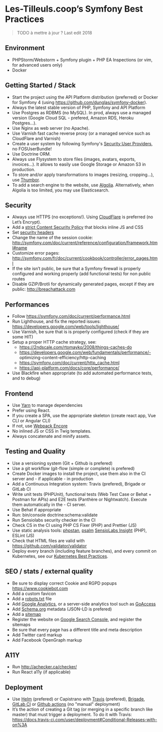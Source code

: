 # Les-Tilleuls.coop’s Symfony Best Practices

> TODO à mettre à jour ? Last edit 2018

## Environment

- PHPStorm/Webstorm + Symfony plugin + PHP EA Inspections (or vim, for advanced users only)
- Docker

## Getting Started / Stack

- Start the project using the API Platform distribution (preferred) or Docker for Symfony 4 (using https://github.com/dunglas/symfony-docker).
- Always the latest stable version of PHP, Symfony and API Platform
- Use Postgres as RDBMS (no MySQL). In prod, always use a managed version (Google Cloud SQL - prefered, Amazon RDS, Heroku Postgres…).
- Use Nginx as web server (no Apache).
- Use Varnish fast cache reverse proxy (or a managed service such as CloudFlare and Varnish)
- Create a user system by following Symfony's [Security User Providers](http://symfony.com/doc/current/security/entity_provider.html), no FOSUserBundle!
- Use Doctrine ORM.
- Always use Flysystem to store files (images, avatars, exports, invoices…). It allows to easily use Google Storage or Amazon S3 in production.
- To store and/or apply transformations to images (resizing, cropping…), use [Thumbor](https://github.com/thumbor/thumbor).
- To add a search engine to the website, use [Algolia](https://www.algolia.com/). Alternatively, when Algolia is too limited, you may use Elasticsearch.

## Security

- Always use HTTPS (no exceptions!). Using [CloudFlare](https://www.cloudflare.com) is preferred (no Let’s Encrypt).
- Add a [strict Content Security Policy](https://csp.withgoogle.com/docs/strict-csp.html) that blocks inline JS and CSS
- Set [security headers](https://securityheaders.com)
- Change the name of the session cookie: http://symfony.com/doc/current/reference/configuration/framework.html#name
- Customize error pages: http://symfony.com/fr/doc/current/cookbook/controller/error_pages.html
- If the site isn’t public, be sure that a Symfony firewall is properly configured and working properly (add functional tests) for non public routes
- Disable GZIP/Brotli for dynamically generated pages, except if they are public: http://breachattack.com

## Performances

- Follow https://symfony.com/doc/current/performance.html
- Run Lighthouse, and fix the reported issues: https://developers.google.com/web/tools/lighthouse/
- Use Varnish, be sure that is is properly configured (check if they are some HIT)
- Setup a proper HTTP cache strategy, see:
  - https://2ndscale.com/rtomayko/2008/things-caches-do
  - https://developers.google.com/web/fundamentals/performance/- optimizing-content-efficiency/http-caching
  - https://symfony.com/doc/current/http_cache.html
  - https://api-platform.com/docs/core/performance/
- Use Blackfire when appropriate (to add automated performance tests, and to debug)

## Frontend

- Use [Yarn](https://yarnpkg.com/lang/en/) to manage dependencies
- Prefer using React.
- If you create a SPA, use the appropriate skeleton (create react app, Vue CLI or Angular CLI)
- If not, use [Webpack Encore](https://symfony.com/doc/current/frontend.html)
- No inlined JS or CSS in Twig templates.
- Always concatenate and minify assets.

## Testing and Quality

- Use a versioning system (Git + Github is prefered)
- Use a git workflow (git-flow (simple or complete) is prefered)
- Create Docker images to install the project, use them also in the CI server and - if applicable - in production
- Add a Continuous Integration system: Travis (prefered), Brigade or GitLab CI
- Write unit tests (PHPUnit), functional tests (Web Test Case or Behat + Postman for APIs) and E2E tests (Panthère or Nightwatch). Execute them automatically in the - CI server.
- Use Behat if appropriate
- Run: bin/console doctrine:schema:validate
- Run Sensiolabs security checker in the CI
- Check CS in the CI using PHP CS Fixer (PHP) and Prettier (JS)
- Use static analysis tools: [phpstan](https://github.com/phpstan/phpstan), [psalm](https://psalm.dev/) [SensioLabs Insight](https://insight.symfony.com/) (PHP), ESLint (JS)
- Check that HTML files are valid with https://github.com/validator/validator
- Deploy every branch (including feature branches), and every commit on Kubernetes, see our [Kubernetes Best Practices](kubernetes.md).

## SEO / stats / external quality

- Be sure to display correct Cookie and RGPD popups https://www.cookiebot.com
- Add a custom favicon
- Add a [robots.txt](https://developers.google.com/search/docs/advanced/robots/intro) file
- Add [Google Analytics](https://www.google.com/analytics/), or a server-side analytics tool such as [GoAccess](https://goaccess.io/)
- Add [Schema.org](https://schema.org/) metadata (JSON-LD is prefered)
- Add a [sitemap](https://www.sitemaps.org/)
- Register the website on [Google Search Console](https://search.google.com/search-console/welcome), and register the sitemaps
- Be sure that every page has a different title and meta description
- Add Twitter card markup
- Add Facebook OpenGraph markup

## A11Y

- Run http://achecker.ca/checker/
- Run React a11y (if applicable)

## Deployment

- Use [Helm](https://helm.sh/) (prefered) or Capistrano with [Travis](https://travis-ci.com) (prefered), [Brigade](https://github.com/Azure/brigade), [GitLab CI](https://about.gitlab.com/features/gitlab-ci-cd/) or [Github actions](https://docs.github.com/en/actions) (no "manual" deployment)
- It’s the action of creating a Git tag (or merging in a specific branch like master) that must trigger a deployment. To do it with Travis: https://docs.travis-ci.com/user/deployment#Conditional-Releases-with-on%3A

